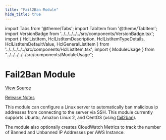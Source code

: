 ```yaml
---
title: "Fail2Ban Module"
hide_title: true
---
```


import Tabs from '@theme/Tabs';
import TabItem from '@theme/TabItem';
import VersionBadge from '../../../../../src/components/VersionBadge.tsx';
import { HclListItem, HclListItemDescription, HclListItemTypeDetails, HclListItemDefaultValue, HclGeneralListItem } from '../../../../../src/components/HclListItem.tsx';
import { ModuleUsage } from "../../../../../src/components/ModuleUsage";

<VersionBadge repoTitle="Security Modules" version="0.74.1" lastModifiedVersion="0.72.1"/>

# Fail2Ban Module

<a href="https://github.com/gruntwork-io/terraform-aws-security/tree/v0.74.1/modules/fail2ban" className="link-button" title="View the source code for this module in GitHub.">View Source</a>

<a href="https://github.com/gruntwork-io/terraform-aws-security/releases/tag/v0.72.1" className="link-button" title="Release notes for only versions which impacted this module.">Release Notes</a>

This module can configure a Linux server to automatically ban malicious ip addresses from connecting to the server
via SSH. This module currently supports Ubuntu, Amazon Linux 2, and CentOS (using
[fail2ban](https://www.fail2ban.org)).

The module also optionally creates CloudWatch Metrics to track the number of Banned and Unbanned IP Addresses per AWS
Instance.


<!-- ##DOCS-SOURCER-START
{
  "originalSources": [
    "https://github.com/gruntwork-io/terraform-aws-security/tree/v0.74.1/modules/fail2ban/readme.md",
    "https://github.com/gruntwork-io/terraform-aws-security/tree/v0.74.1/modules/fail2ban/variables.tf",
    "https://github.com/gruntwork-io/terraform-aws-security/tree/v0.74.1/modules/fail2ban/outputs.tf"
  ],
  "sourcePlugin": "module-catalog-api",
  "hash": "27e5fdb09f286967c4f2a1f433b93a58"
}
##DOCS-SOURCER-END -->
